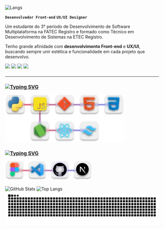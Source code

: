 ![Langs](https://capsule-render.vercel.app/api?type=venom&color=0:E2000C,100:3858E9&height=230&section=header&text=Olá,-nl-%20%20%20Eu%20sou%20o%20JP!&fontSize=50&fontColor=ffffff&ontAlign=50&fontAlignY=45)





**`Desenvolvedor Front-end`** **`UX/UI Designer`** 


<div>
Um estudante do 3° período de  Desenvolvimento de Software Multiplataforma na FATEC Registro e formado como Técnico em Desenvolvimento de Sistemas na ETEC Registro.

Tenho grande afinidade com **desenvolvimento Front-end** e **UX/UI**, buscando sempre unir estética e funcionalidade em cada projeto que desenvolvo.

 




<a href="https://www.instagram.com/um_jotape/" target="_blank"> <img src="https://img.shields.io/badge/-Instagram-D20627?style=for-the-badge&logo=instagram&logoColor=white"></a>
<a href="https://discord.com/users/xotapeee" target="_blank"><img src="https://img.shields.io/badge/-Discord-A02161?style=for-the-badge&logo=discord&logoColor=white"></a>
<a href="mailto:joaopaulo.rustichelli@gmail.com" target="_blank"><img src="https://img.shields.io/badge/-Gmail-6142B2?style=for-the-badge&logo=gmail&logoColor=white"></a>
<a href="https://www.linkedin.com/in/joao-paulo-goreri-rustichelli-78301b232" target="_blank"><img src="https://img.shields.io/badge/-LinkedIn-4451D8?style=for-the-badge&logo=linkedin&logoColor=white"></a>
###
</div>




____________________________


### [![Typing SVG](https://readme-typing-svg.herokuapp.com?font=Lexend&size=25&duration=2000&pause=4000&color=FF3641&vCenter=true&width=435&height=30&lines=Linguagens+e+tecnologias)](https://git.io/typing-svg)

<img src="./images/linguagensTecnologias2.png" width="390"/>

<br>

### [![Typing SVG](https://readme-typing-svg.herokuapp.com?font=Lexend&size=25&duration=2000&pause=4000&color=E33F83&vCenter=true&width=435&height=30&lines=Ambientes+e+Ferramentas)](https://git.io/typing-svg)
<img src="./images/ambientesFerramentas.png" width="285"/>

<br>
<br>

<!-- Usando tabela para colocar as divs lado a lado -->

<div align="left">

  <img src="https://github-readme-stats.vercel.app/api?username=joao1paulo&theme=radical&show_icons=true&locale=en" alt="GitHub Stats" height="180em"/>
  <img src="https://github-readme-stats.vercel.app/api/top-langs/?username=joao1paulo&theme=radical&layout=compact&custom_title=Tecnologias&langs_count=9" alt="Top Langs" height="180em"/>

</div>




<img src="https://raw.githubusercontent.com/Joao1paulo/Joao1paulo/output/snake.svg" alt="Snake animation"/>

